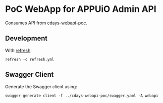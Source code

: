 # PoC WebApp for APPUiO Admin API

Consumes API from [cdays-webapi-poc](https://github.com/vshn/cdays-webapi-poc).

## Development

With [refresh](https://github.com/markbates/refresh):

```
refresh -c refresh.yml
```

## Swagger Client

Generate the Swagger client using:

```
swagger generate client -f ../cdays-webapi-poc/swagger.yaml -A webapi
```